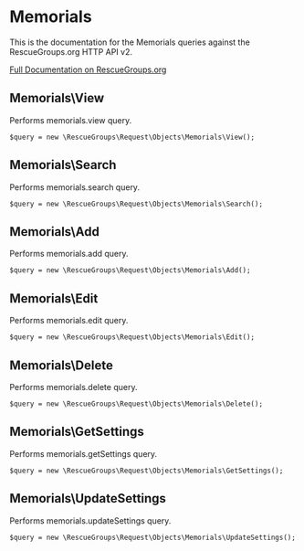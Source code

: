 # Memorials

This is the documentation for the Memorials queries against the RescueGroups.org HTTP API v2.

[Full Documentation on RescueGroups.org](https://userguide.rescuegroups.org/display/APIDG/Object+definitions#Objectdefinitions-memorials)

## Memorials\View

Performs memorials.view query.

    $query = new \RescueGroups\Request\Objects\Memorials\View();


## Memorials\Search

Performs memorials.search query.

    $query = new \RescueGroups\Request\Objects\Memorials\Search();


## Memorials\Add

Performs memorials.add query.

    $query = new \RescueGroups\Request\Objects\Memorials\Add();


## Memorials\Edit

Performs memorials.edit query.

    $query = new \RescueGroups\Request\Objects\Memorials\Edit();


## Memorials\Delete

Performs memorials.delete query.

    $query = new \RescueGroups\Request\Objects\Memorials\Delete();


## Memorials\GetSettings

Performs memorials.getSettings query.

    $query = new \RescueGroups\Request\Objects\Memorials\GetSettings();


## Memorials\UpdateSettings

Performs memorials.updateSettings query.

    $query = new \RescueGroups\Request\Objects\Memorials\UpdateSettings();


